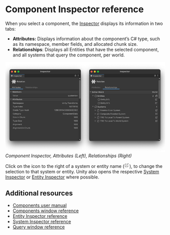 # Component Inspector reference

When you select a component, the [Inspector](https://docs.unity3d.com/Manual/UsingTheInspector.html) displays its information in two tabs:

* **Attributes:** Displays information about the component’s C# type, such as its namespace, member fields, and allocated chunk size.
* **Relationships**: Displays all Entities that have the selected component, and all systems that query the component, per world.


![](images/editor-component-inspectors.png)<br/>_Component Inspector, Attributes (Left), Relationships (Right)_

Click on the icon to the right of a system or entity name (![](images/editor-go-to.png)), to change the selection to that system or entity. Unity also opens the respective [System Inspector](editor-system-inspector.md) or [Entity Inspector](editor-entity-inspector.md) where possible.


## Additional resources

* [Components user manual](concepts-components.md)
* [Components window reference](editor-components-window.md)
* [Entity Inspector reference](editor-entity-inspector.md)
* [System Inspector reference](editor-system-inspector.md)
* [Query window reference](editor-query-window.md)